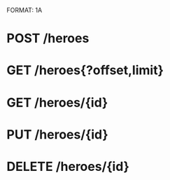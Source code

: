 FORMAT: 1A

# POST /heroes

# GET /heroes{?offset,limit}

# GET /heroes/{id}

# PUT /heroes/{id}

# DELETE /heroes/{id}
